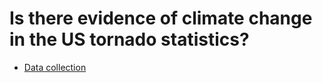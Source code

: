 # Is there evidence of climate change in the US tornado statistics?

* [Data collection](data_collection.ipynb)
